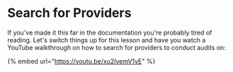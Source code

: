 # Search for Providers

If you've made it this far in the documentation you're probably tired of reading. Let's switch things up for this lesson and have you watch a YouTube walkthrough on how to search for providers to conduct audits on:

{% embed url="https://youtu.be/xu2lvemV1vE" %}

